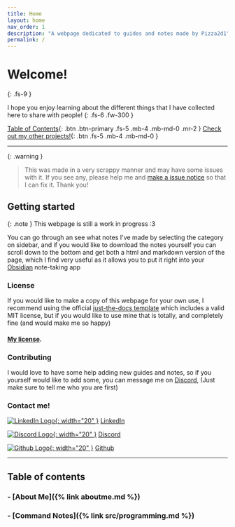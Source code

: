 ```yaml
---
title: Home
layout: home
nav_order: 1
description: "A webpage dedicated to guides and notes made by Pizza2d1"
permalink: /
---
```

# Welcome!
{: .fs-9 }

I hope you enjoy learning about the different things that I have collected here to share with people!
{: .fs-6 .fw-300 }

[Table of Contents](#table-of-contents){: .btn .btn-primary .fs-5 .mb-4 .mb-md-0 .mr-2 }
[Check out my other projects!](https://github.com/pizza2d1){: .btn .fs-5 .mb-4 .mb-md-0 }

---

{: .warning }
> This was made in a very scrappy manner and may have some issues with it. If you see any, please help me and [make a issue notice](https://github.com/Pizza2d1/pizza2d1.github.io/issues/new) so that I can fix it. Thank you!

## Getting started

{: .note }
This webpage is still a work in progress :3

You can go through an see what notes I've made by selecting the category on sidebar, and if you would like to download the notes yourself you can scroll down to the bottom and get both a html and markdown version of the page, which I find very useful as it allows you to put it right into your [Obsidian](https://obsidian.md) note-taking app


### License

If you would like to make a copy of this webpage for your own use, I recommend using the official [just-the-docs template](https://just-the-docs.github.io/just-the-docs-template/) which includes a valid MIT license, but if you would like to use mine that is totally, and completely fine (and would make me so happy)
#### [My license](https://github.com/pizza2d1/pizza2d1.github.io/tree/main/LICENSE.txt).

### Contributing

I would love to have some help adding new guides and notes, so if you yourself would like to add some, you can message me on [Discord](https://discordapp.com/users/714918826831118436), (Just make sure to tell me who you are first)


### Contact me!
[![LinkedIn Logo](https://upload.wikimedia.org/wikipedia/commons/thumb/c/ca/LinkedIn_logo_initials.png/600px-LinkedIn_logo_initials.png){: width="20" }](https://www.linkedin.com/in/pizza2d1/)
[LinkedIn](https://www.linkedin.com/in/pizza2d1/)

[![Discord Logo](https://static.vecteezy.com/system/resources/previews/006/892/625/non_2x/discord-logo-icon-editorial-free-vector.jpg){: width="20" }](https://discordapp.com/users/714918826831118436)
[Discord](https://discordapp.com/users/714918826831118436)

[![Github Logo](https://upload.wikimedia.org/wikipedia/commons/9/91/Octicons-mark-github.svg){: width="20" }](https://github.com/pizza2d1)
[Github](https://github.com/pizza2d1)

----


## Table of contents

### - **[About Me]({% link aboutme.md %})**
### - **[Command Notes]({% link src/programming.md %})**
